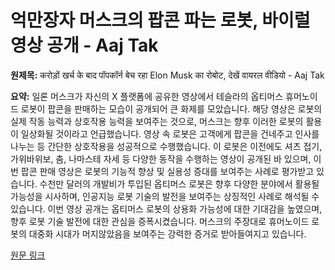 # 억만장자 머스크의 팝콘 파는 로봇, 바이럴 영상 공개 - Aaj Tak

**원제목:** करोड़ों खर्च के बाद पॉपकॉर्न बेच रहा Elon Musk का रोबोट, देखें वायरल वीडियो - Aaj Tak

**요약:** 일론 머스크가 자신의 X 플랫폼에 공유한 영상에서 테슬라의 옵티머스 휴머노이드 로봇이 팝콘을 판매하는 모습이 공개되어 큰 화제를 모았습니다.  해당 영상은 로봇의 실제 작동 능력과 상호작용 능력을 보여주는 것으로,  머스크는 향후 이러한 로봇의 활용이 일상화될 것이라고 언급했습니다.  영상 속 로봇은 고객에게 팝콘을 건네주고 인사를 나누는 등 간단한 상호작용을 성공적으로 수행했습니다.  이 로봇은  이전에도 셔츠 접기, 가위바위보, 춤, 나마스테 자세 등 다양한 동작을 수행하는 영상이 공개된 바 있으며,  이번 팝콘 판매 영상은  로봇의 기능적 향상 및 실용성 증대를 보여주는 사례로 평가받고 있습니다. 수천만 달러의 개발비가 투입된 옵티머스 로봇은  향후 다양한 분야에서 활용될 가능성을 시사하며,  인공지능 로봇 기술의 발전을 보여주는 상징적인 사례로 해석될 수 있습니다.  이번 영상 공개는 옵티머스 로봇의 상용화 가능성에 대한 기대감을 높였으며,  향후 로봇 기술 발전에 대한 관심을 증폭시켰습니다.  머스크의 주장대로  휴머노이드 로봇의 대중화 시대가 머지않았음을 보여주는 강력한 증거로 받아들여지고 있습니다.

[원문 링크](https://www.aajtak.in/visualstories/technology/elon-musk-tesla-optimus-robots-serving-popcorn-watch-viral-video-ttecr-250484-21-07-2025)
